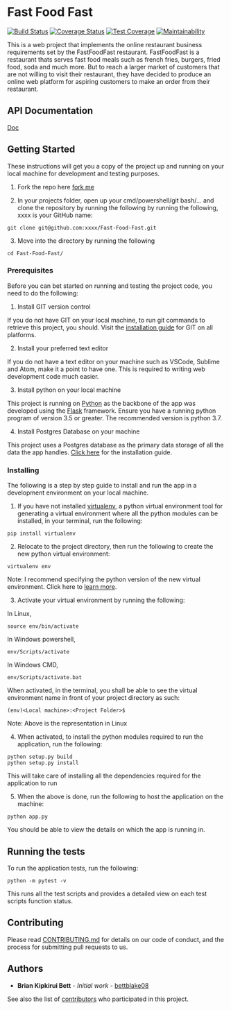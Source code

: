# Fast Food Fast
[![Build Status](https://travis-ci.org/bettblake08/Fast-Food-Fast.svg?branch=development)](https://travis-ci.org/bettblake08/Fast-Food-Fast)
[![Coverage Status](https://coveralls.io/repos/github/bettblake08/Fast-Food-Fast/badge.svg?branch=development)](https://coveralls.io/github/bettblake08/Fast-Food-Fast?branch=development)
[![Test Coverage](https://api.codeclimate.com/v1/badges/2225724f61db28f6114b/test_coverage)](https://codeclimate.com/github/bettblake08/Fast-Food-Fast/test_coverage)
[![Maintainability](https://api.codeclimate.com/v1/badges/2225724f61db28f6114b/maintainability)](https://codeclimate.com/github/bettblake08/Fast-Food-Fast/maintainability)

This is a web project that implements the online restaurant business requirements set by the FastFoodFast restaurant. FastFoodFast is a restaurant thats serves fast food meals such as french fries, burgers, fried food, soda and much more. But to reach a larger market of customers that are not willing to visit their restaurant, they have decided to produce an online web platform for aspiring customers to make an order from their restaurant. 

## API Documentation
[Doc](https://fastfoodfast8.docs.apiary.io)


## Getting Started

These instructions will get you a copy of the project up and running on your local machine for development and testing purposes.

1.  Fork the repo here [fork me](https://github.com/bettblake08/Fast-Food-Fast)

2.  In your projects folder, open up your cmd/powershell/git bash/... and clone the repository by running the following by running the following, xxxx is your GitHub name:

```
git clone git@github.com:xxxx/Fast-Food-Fast.git 
```

3.  Move into the directory by running the following

```
cd Fast-Food-Fast/
```

### Prerequisites

Before you can bet started on running and testing the project code, you need to do the following:

1. Install GIT version control

If you do not have GIT on your local machine, to run git commands to retrieve this project, you should. Visit the [installation guide](https://git-scm.com/book/en/v2/Getting-Started-Installing-Git) for GIT on all platforms.

2.  Install your preferred text editor

If you do not have a text editor on your machine such as VSCode, Sublime and Atom, make it a point to have one. This is required to writing web development code much easier.

3.  Install python on your local machine

This project is running on [Python](https://docs.python.org/3/using/index.html) as the backbone of the app was developed using the [Flask](http://flask.pocoo.org/docs/1.0/) framework. Ensure you have a running python program of version 3.5 or greater. The recommended version is python 3.7.

4.  Install Postgres Database on your machine

This project uses a Postgres database as the primary data storage of all the data the app handles. [Click here](http://www.postgresqltutorial.com/install-postgresql/) for the installation guide.

### Installing

The following is a step by step guide to install and run the app in a development environment on your local machine.

1.  If you have not installed [virtualenv](https://pypi.org/project/virtualenv/), a python virtual environment tool for generating a virtual environment where all the python modules can be installed, in your terminal, run the following:

```
pip install virtualenv
```

2.  Relocate to the project directory, then run the following to create the new python virtual environment:

```
virtualenv env
```

Note: I recommend specifying the python version of the new virtual environment. Click here to [learn more](https://realpython.com/python-virtual-environments-a-primer/).

3.  Activate your virtual environment by running the following:

In Linux,

```
source env/bin/activate
```

In Windows powershell,
```
env/Scripts/activate
```

In Windows CMD,
```
env/Scripts/activate.bat
```

When activated, in the terminal, you shall be able to see the virtual environment name in front of your project directory as such:

```
(env)<Local machine>:<Project Folder>$  
```

Note: Above is the representation in Linux


4.  When activated, to install the python modules required to run the application, run the following:

```
python setup.py build
python setup.py install
```

This will take care of installing all the dependencies required for the application to run


5.  When the above is done, run the following to host the application on the machine:

```
python app.py
```

You should be able to view the details on which the app is running in.


## Running the tests

To run the application tests, run the following:

```
python -m pytest -v
```

This runs all the test scripts and provides a detailed view on each test scripts function status.  


## Contributing

Please read [CONTRIBUTING.md](https://gist.github.com/PurpleBooth/b24679402957c63ec426) for details on our code of conduct, and the process for submitting pull requests to us.


## Authors

* **Brian Kipkirui Bett** - *Initial work* - [bettblake08](https://github.com/bettblake08)

See also the list of [contributors](https://github.com/your/project/contributors) who participated in this project.
